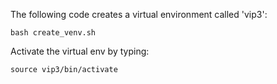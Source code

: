 The following code creates a virtual environment called 'vip3':
```
bash create_venv.sh
```

Activate the virtual env by typing:
```
source vip3/bin/activate
```